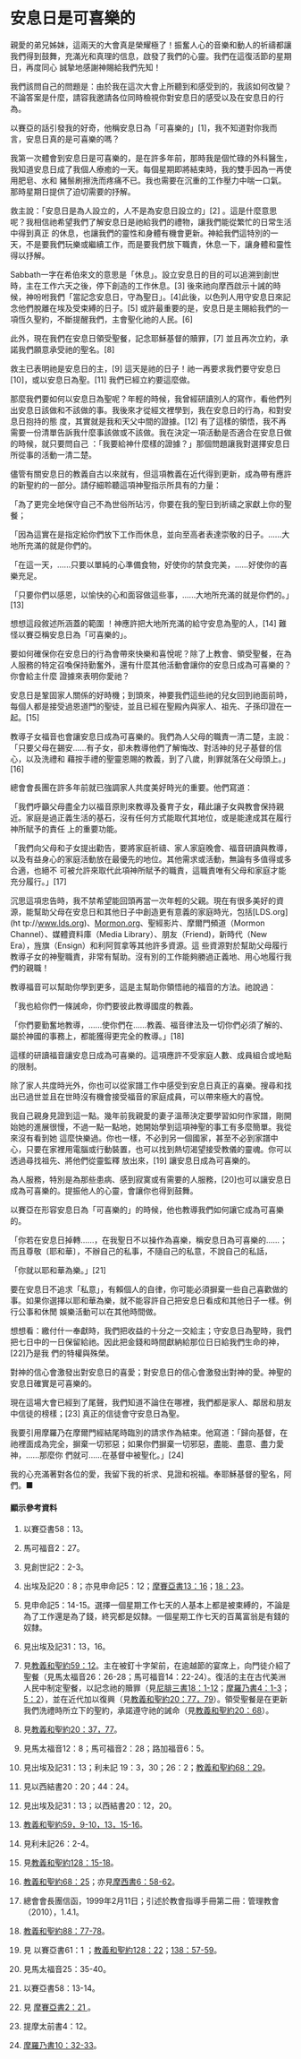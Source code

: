 # 安息日是可喜樂的

親愛的弟兄姊妹，這兩天的大會真是榮耀極了！振奮人心的音樂和動人的祈禱都讓我們得到鼓舞，充滿光和真理的信息，啟發了我們的心靈。我們在這復活節的星期日，再度同心
誠摯地感謝神賜給我們先知！

我們該問自己的問題是：由於我在這次大會上所聽到和感受到的，我該如何改變？不論答案是什麼，請容我邀請各位同時檢視你對安息日的感受以及在安息日的行為。

以賽亞的話引發我的好奇，他稱安息日為「可喜樂的」[1]，我不知道對你我而言，安息日真的是可喜樂的嗎？

我第一次體會到安息日是可喜樂的，是在許多年前，那時我是個忙碌的外科醫生，我知道安息日成了我個人療癒的一天。每個星期即將結束時，我的雙手因為一再使用肥皂、水和
豬鬃刷擦洗而疼痛不已。我也需要在沉重的工作壓力中喘一口氣。那時星期日提供了迫切需要的抒解。

救主說：「安息日是為人設立的，人不是為安息日設立的」[2] 。這是什麼意思呢？我相信祂希望我們了解安息日是祂給我們的禮物，讓我們能從繁忙的日常生活中得到真正
的休息，也讓我們的靈性和身體有機會更新。神給我們這特別的一天，不是要我們玩樂或繼續工作，而是要我們放下職責，休息一下，讓身體和靈性得以抒解。

Sabbath一字在希伯來文的意思是「休息」。設立安息日的目的可以追溯到創世時，主在工作六天之後，停下創造的工作休息。[3]
後來祂向摩西啟示十誡的時候，神吩咐我們「當記念安息日，守為聖日」。[4]此後，以色列人用守安息日來記念他們脫離在埃及受束縛的日子。[5]
或許最重要的是，安息日是主賜給我們的一項恆久聖約，不斷提醒我們，主會聖化祂的人民。[6]

此外，現在我們在安息日領受聖餐，記念耶穌基督的贖罪，[7] 並且再次立約，承諾我們願意承受祂的聖名。[8]

救主已表明祂是安息日的主，[9] 這天是祂的日子！祂一再要求我們要守安息日[10]，或以安息日為聖。[11] 我們已經立約要這麼做。

那麼我們要如何以安息日為聖呢？年輕的時候，我曾經研讀別人的寫作，看他們列出安息日該做和不該做的事。我後來才從經文裡學到，我在安息日的行為，和對安息日抱持的態
度，其實就是我和天父中間的證據。[12] 有了這樣的領悟，我不再需要一份清單告訴我什麼事該做或不該做。我在決定一項活動是否適合在安息日做的時候，就只要問自己
：「我要給神什麼樣的證據？」那個問題讓我對選擇安息日所從事的活動一清二楚。

儘管有關安息日的教義自古以來就有，但這項教義在近代得到更新，成為帶有應許的新聖約的一部分。請仔細聆聽這項神聖指示所具有的力量：

「為了更完全地保守自己不為世俗所玷污，你要在我的聖日到祈禱之家獻上你的聖餐；

「因為這實在是指定給你們放下工作而休息，並向至高者表達崇敬的日子。......大地所充滿的就是你們的。

「在這一天，......只要以單純的心準備食物，好使你的禁食完美，......好使你的喜樂充足。

「只要你們以感恩，以愉快的心和面容做這些事，......大地所充滿的就是你們的。」[13]

想想這段敘述所涵蓋的範圍 ！神應許把大地所充滿的給守安息為聖的人，[14] 難怪以賽亞稱安息日為「可喜樂的」。

要如何確保你在安息日的行為會帶來快樂和喜悅呢？除了上教會、領受聖餐，在為人服務的特定召喚保持勤奮外，還有什麼其他活動會讓你的安息日成為可喜樂的？你會給主什麼
證據來表明你愛祂？

安息日是鞏固家人關係的好時機；到頭來，神要我們這些祂的兒女回到祂面前時，每個人都是接受過恩道門的聖徒，並且已經在聖殿內與家人、祖先、子孫印證在一起。[15]

教導子女福音也會讓安息日成為可喜樂的。我們為人父母的職責一清二楚，主說：「只要父母在錫安......有子女，卻未教導他們了解悔改、對活神的兒子基督的信心，以及洗禮和
藉按手禮的聖靈恩賜的教義，到了八歲，則罪就落在父母頭上。」[16]

總會會長團在許多年前就已強調家人共度美好時光的重要。他們寫道：

「我們呼籲父母盡全力以福音原則來教導及養育子女，藉此讓子女與教會保持親近。家庭是過正義生活的基石，沒有任何方式能取代其地位，或是能達成其在履行神所賦予的責任
上的重要功能。

「我們向父母和子女提出勸告，要將家庭祈禱、家人家庭晚會、福音研讀與教導，以及有益身心的家庭活動放在最優先的地位。其他需求或活動，無論有多值得或多合適，也絕不
可被允許來取代此項神所賦予的職責，這職責唯有父母和家庭才能充分履行。」[17]

沉思這項忠告時，我不禁希望能回頭再當一次年輕的父親。現在有很多美好的資源，能幫助父母在安息日和其他日子中創造更有意義的家庭時光，包括[LDS.org](ht
tp://www.lds.org)、[Mormon.org](http://www.mormon.org)、聖經影片、摩爾門頻道（Mormon
Channel）、媒體資料庫（Media Library）、朋友（Friend)，新時代（New Era），旌旗（Ensign）和利阿賀拿等其他許多資源。這
些資源對於幫助父母履行教導子女的神聖職責，非常有幫助。沒有別的工作能夠勝過正義地、用心地履行我們的親職！

教導福音可以幫助你學到更多，這是主幫助你領悟祂的福音的方法。祂說過：

「我也給你們一條誡命，你們要彼此教導國度的教義。

「你們要勤奮地教導，......使你們在......教義、福音律法及一切你們必須了解的、屬於神國的事務上，都能獲得更完全的教導。」[18]

這樣的研讀福音讓安息日成為可喜樂的。這項應許不受家庭人數、成員組合或地點的限制。

除了家人共度時光外，你也可以從家譜工作中感受到安息日真正的喜樂。搜尋和找出已過世並且在世時沒有機會接受福音的家庭成員，可以帶來極大的喜悅。

我自己親身見證到這一點。幾年前我親愛的妻子溫蒂決定要學習如何作家譜，剛開始她的進展很慢，不過一點一點地，她開始學到這項神聖的事工有多麼簡單。我從來沒有看到她
這麼快樂過。你也一樣，不必到另一個國家，甚至不必到家譜中心，只要在家裡用電腦或行動裝置，也可以找到熱切渴望接受教儀的靈魂。你可以透過尋找祖先、將他們從靈監釋
放出來，[19] 讓安息日成為可喜樂的。

為人服務，特別是為那些患病、感到寂寞或有需要的人服務，[20]也可以讓安息日成為可喜樂的。提振他人的心靈，會讓你也得到鼓舞。

以賽亞在形容安息日為「可喜樂的」的時候，他也教導我們如何讓它成為可喜樂的。

「你若在安息日掉轉......，在我聖日不以操作為喜樂，稱安息日為可喜樂的......；而且尊敬〔耶和華〕，不辦自己的私事，不隨自己的私意，不說自己的私話，

「你就以耶和華為樂。」[21]

要在安息日不追求「私意」，有賴個人的自律，你可能必須摒棄一些自己喜歡做的事。如果你選擇以耶和華為樂，就不能容許自己把安息日看成和其他日子一樣。例行公事和休閒
娛樂活動可以在其他時間做。

想想看：繳付什一奉獻時，我們把收益的十分之一交給主；守安息日為聖時，我們把七日中的一日保留給祂。因此把金錢和時間獻納給那位日日給我們生命的神，[22]乃是我
們的特權與殊榮。

對神的信心會激發出對安息日的喜愛；對安息日的信心會激發出對神的愛。神聖的安息日確實是可喜樂的。

現在這場大會已經到了尾聲，我們知道不論住在哪裡，我們都是家人、鄰居和朋友中信徒的榜樣；[23] 真正的信徒會守安息日為聖。

我要引用摩羅乃在摩爾門經結尾時臨別的請求作為結束。他寫道：「歸向基督，在祂裡面成為完全，摒棄一切邪惡；如果你們摒棄一切邪惡，盡能、盡意、盡力愛神，......那麼你
們就可......在基督中被聖化。」[24]

我的心充滿著對各位的愛，我留下我的祈求、見證和祝福。奉耶穌基督的聖名，阿們。■

#### 顯示參考資料

  1.  以賽亞書58：13。

  2.  馬可福音2：27。

  3.  見創世記2：2-3。

  4.  出埃及記20：8；亦見申命記5：12；[摩賽亞書13：16](https://www.lds.org/scriptures/bofm/mosiah/13.16?lang=cmn#15)；[18：23](https://www.lds.org/scriptures/bofm/mosiah/18.23?lang=cmn#22)。

  5.  見申命記5：14-15。選擇一個星期工作七天的人基本上都是被束縛的，不論是為了工作還是為了錢，終究都是奴隸。一個星期工作七天的百萬富翁是有錢的奴隸。

  6.  見出埃及記31：13，16。

  7.  見[教義和聖約59：12](https://www.lds.org/scriptures/dc-testament/dc/59.12?lang=cmn#11)。主在被釘十字架前，在逾越節的宴席上，向門徒介紹了聖餐（見馬太福音26：26-28；馬可福音14：22-24）。復活的主在古代美洲人民中制定聖餐，以記念祂的贖罪（見[尼腓三書18：1-12](https://www.lds.org/scriptures/bofm/3-ne/18.1-12?lang=cmn#0)；[摩羅乃書4：1-3](https://www.lds.org/scriptures/bofm/moro/4.1-3?lang=cmn#0)；[5：2](https://www.lds.org/scriptures/bofm/moro/5.2?lang=cmn#1)），並在近代加以復興（見[教義和聖約20：77，79](https://www.lds.org/scriptures/dc-testament/dc/20.77%2C79?lang=cmn#76)）。領受聖餐是在更新我們洗禮時所立下的聖約，承諾遵守祂的誡命（見[教義和聖約20：68](https://www.lds.org/scriptures/dc-testament/dc/20.68?lang=cmn#67)）。

  8.  見[教義和聖約20：37，77](https://www.lds.org/scriptures/dc-testament/dc/20.37%2C77?lang=cmn#36)。

  9.  見馬太福音12：8；馬可福音2：28；路加福音6：5。

  10.  見出埃及記31：13；利未記 19：3，30；26：2；[教義和聖約68：29](https://www.lds.org/scriptures/dc-testament/dc/68.29?lang=cmn#28)。

  11.  見以西結書20：20；44：24。

  12.  見出埃及記31：13；以西結書20：12，20。

  13.  [教義和聖約59，9-10，13，15-16](https://www.lds.org/scriptures/dc-testament/dc/59.9-10%2C13%2C15-16?lang=cmn#8)。

  14.  見利未記26：2-4。

  15.  見[教義和聖約128：15-18](https://www.lds.org/scriptures/dc-testament/dc/128.15-18?lang=cmn#14)。

  16.  [教義和聖約68：25](https://www.lds.org/scriptures/dc-testament/dc/68.25?lang=cmn#24)；亦見[摩西書6：58-62](https://www.lds.org/scriptures/pgp/moses/6.58-62?lang=cmn#57)。

  17.  總會會長團信函，1999年2月11日；引述於教會指導手冊第二冊：管理教會（2010），1.4.1。

  18.  [教義和聖約88：77-78](https://www.lds.org/scriptures/dc-testament/dc/88.77-78?lang=cmn#76)。

  19.  見 以賽亞書61：1 ；[教義和聖約128：22](https://www.lds.org/scriptures/dc-testament/dc/128.22?lang=cmn#21)；[138：57-59](https://www.lds.org/scriptures/dc-testament/dc/138.57-59?lang=cmn#56)。

  20.  見馬太福音25：35-40。

  21.  以賽亞書58：13-14。

  22.  見 [摩賽亞書2：21 ](https://www.lds.org/scriptures/bofm/mosiah/2.21?lang=cmn#20)。

  23.  提摩太前書4：12。

  24.  [摩羅乃書10：32-33](https://www.lds.org/scriptures/bofm/moro/10.32-33?lang=cmn#31)。

